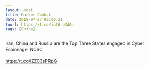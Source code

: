 ```yaml
---
layout: post
title: Hacker Combat
date: 2018-07-27 00:00:21
tourl: https://t.co/iut6rbXdAu
tags: [China]
---
```

Iran, China and Russia are the Top Three States engaged in Cyber Espionage  NCSC

https://t.co/lZZC3sPRpG